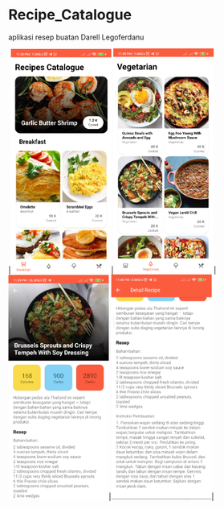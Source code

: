 # Recipe_Catalogue
aplikasi resep buatan Darell Legoferdanu

|<img src="/imeg/ss_1.png"/>|<img src="/imeg/ss_2.png"/>|<img src="/imeg/ss_3.png"/>|<img src="/imeg/ss_4.png"/>|
